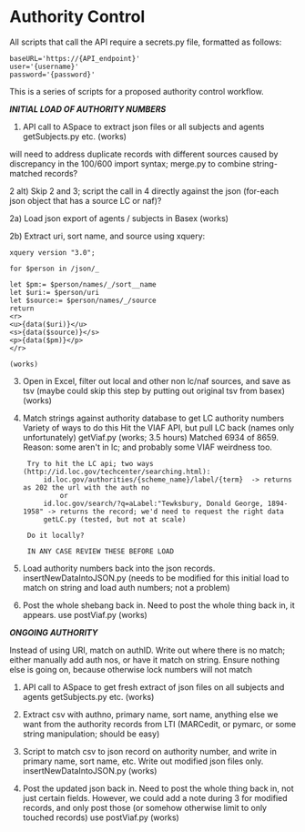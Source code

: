 # Authority Control

All scripts that call the API require a secrets.py file, formatted as follows:

~~~~
baseURL='https://{API_endpoint}'
user='{username}'
password='{password}'
~~~~

This is a series of scripts for a proposed authority control workflow.

***INITIAL LOAD OF AUTHORITY NUMBERS***

1) API call to ASpace to extract json files or all subjects and agents
	getSubjects.py etc. (works)

will need to address duplicate records with different sources caused by discrepancy in the 100/600 import syntax; merge.py to combine string-matched records?

2 alt) Skip 2 and 3; script the call in 4 directly against the json (for-each json object that has a source LC or naf)? 

2a) Load json export of agents  / subjects in Basex
	(works)

2b) Extract uri, sort name, and source using xquery:

	xquery version "3.0";

	for $person in /json/_

	let $pm:= $person/names/_/sort__name
	let $uri:= $person/uri
	let $source:= $person/names/_/source
	return
	<r>
	<u>{data($uri)}</u>
	<s>{data($source)}</s>
	<p>{data($pm)}</p>
	</r>

	(works)

3) Open in Excel, filter out local and other non lc/naf sources, and save as tsv
	(maybe could skip this step by putting out original tsv from basex)
	(works)

4) Match strings against authority database to get LC authority numbers
	Variety of ways to do this
		Hit the VIAF API, but pull LC back (names only unfortunately)
			getViaf.py 
			(works; 3.5 hours)
			Matched 6934 of 8659. Reason: some aren't in lc; and probably some VIAF weirdness too.  

		Try to hit the LC api; two ways (http://id.loc.gov/techcenter/searching.html):
			id.loc.gov/authorities/{scheme_name}/label/{term}  -> returns as 202 the url with the auth no
				or
			id.loc.gov/search/?q=aLabel:"Tewksbury, Donald George, 1894-1958" -> returns the record; we'd need to request the right data
			getLC.py (tested, but not at scale)

		Do it locally?

		IN ANY CASE REVIEW THESE BEFORE LOAD

5) Load authority numbers back into the json records.
	insertNewDataIntoJSON.py (needs to be modified for this initial load to match on string and load auth numbers; not a problem)

6) Post the whole shebang back in. Need to post the whole thing back in, it appears.
	use postViaf.py (works) 

***ONGOING AUTHORITY***

Instead of using URI, match on authID. Write out where there is no match; either manually add auth nos, or have it match on string.
Ensure nothing else is going on, because otherwise lock numbers will not match

1) API call to ASpace to get fresh extract of json files on all subjects and agents
	getSubjects.py etc. (works)

2) Extract csv with authno, primary name, sort name, anything else we want from the authority records from LTI (MARCedit, or pymarc, or some string manipulation; should be easy)

3) Script to match csv to json record on authority number, and write in primary name, sort name, etc. Write out modified json files only.
	insertNewDataIntoJSON.py (works)

4) Post the updated json back in. Need to post the whole thing back in, not just certain fields.  However, we could add a note during 3 for modified records, and only post those (or somehow otherwise limit to only touched records)
	use postViaf.py (works)